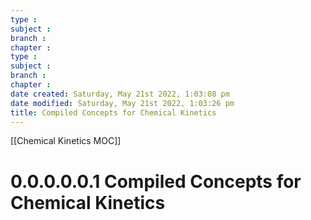 ```yaml
---
type : 
subject : 
branch :
chapter :
type : 
subject : 
branch :
chapter :
date created: Saturday, May 21st 2022, 1:03:08 pm
date modified: Saturday, May 21st 2022, 1:03:26 pm
title: Compiled Concepts for Chemical Kinetics
---
```

[[Chemical Kinetics MOC]]

# 0.0.0.0.0.1 Compiled Concepts for Chemical Kinetics
